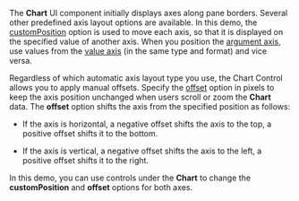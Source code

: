 The **Chart** UI component initially displays axes along pane borders. Several other predefined axis layout options are available. In this demo, the [customPosition](/Documentation/ApiReference/Data_Visualization_Widgets/dxChart/Configuration/argumentAxis/#customPosition) option is used to move each axis, so that it is displayed on the specified value of another axis. When you position the [argument axis](/Documentation/ApiReference/Data_Visualization_Widgets/dxChart/Configuration/argumentAxis/), use values from the [value axis](/Documentation/ApiReference/Data_Visualization_Widgets/dxChart/Configuration/valueAxis/) (in the same type and format) and vice versa.

Regardless of which automatic axis layout type you use, the Chart Control allows you to apply manual offsets. Specify the [offset](/Documentation/ApiReference/Data_Visualization_Widgets/dxChart/Configuration/argumentAxis/#offset) option in pixels to keep the axis position unchanged when users scroll or zoom the **Chart** data. The **offset** option shifts the axis from the specified position as follows:

- If the axis is horizontal, a negative offset shifts the axis to the top, a positive offset shifts it to the bottom. 

- If the axis is vertical, a negative offset shifts the axis to the left, a positive offset shifts it to the right.

In this demo, you can use controls under the **Chart** to change the **customPosition** and **offset** options for both axes.
